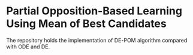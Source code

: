# Partial Opposition-Based Learning Using Mean of Best Candidates

The repository holds the implementation of DE-POM algorithm compared with ODE and DE.

